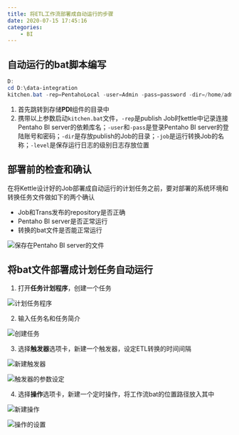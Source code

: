 ```yaml
---
title: 将ETL工作流部署成自动运行的步骤
date: 2020-07-15 17:45:16
categories:
	- BI
---
```



## 自动运行的bat脚本编写

``` powershell
D:
cd D:\data-integration
kitchen.bat -rep=PentahoLocal -user=Admin -pass=password -dir=/home/admin -job=testJob1 -level=basic>D:\JOB.log
```

1. 首先跳转到存储**PDI**组件的目录中
2. 携带以上参数启动`kitchen.bat`文件，`-rep`是publish Job时kettle中记录连接Pentaho BI server的依赖库名；`-user`和`-pass`是登录Pentaho BI server的登陆账号和密码；`-dir`是存放publish的Job的目录；`-job`是运行转换Job的名称；`-level`是保存运行日志的级别日志存放位置



## 部署前的检查和确认

在将Kettle设计好的Job部署成自动运行的计划任务之前，要对部署的系统环境和转换任务文件做如下的两个确认

* Job和Trans发布的repository是否正确
* Pentaho BI server是否正常运行
* 转换的bat文件是否能正常运行

![保存在Pentaho BI server的文件](https://656e-env-iybewaod-1257393063.tcb.qcloud.la/_posts/post4/1.png)

## 将bat文件部署成计划任务自动运行

1. 打开**任务计划程序**，创建一个任务

![计划任务程序](https://656e-env-iybewaod-1257393063.tcb.qcloud.la/_posts/post4/2.png)

2. 输入任务名和任务简介

![创建任务](https://656e-env-iybewaod-1257393063.tcb.qcloud.la/_posts/post4/3.png)

3. 选择**触发器**选项卡，新建一个触发器，设定ETL转换的时间间隔

![新建触发器](https://656e-env-iybewaod-1257393063.tcb.qcloud.la/_posts/post4/4.png)

![触发器的参数设定](https://656e-env-iybewaod-1257393063.tcb.qcloud.la/_posts/post4/5.png)

4. 选择**操作**选项卡，新建一个定时操作，将工作流bat的位置路径放入其中

![新建操作](https://656e-env-iybewaod-1257393063.tcb.qcloud.la/_posts/post4/6.png)

![操作的设置](https://656e-env-iybewaod-1257393063.tcb.qcloud.la/_posts/post4/7.png)

